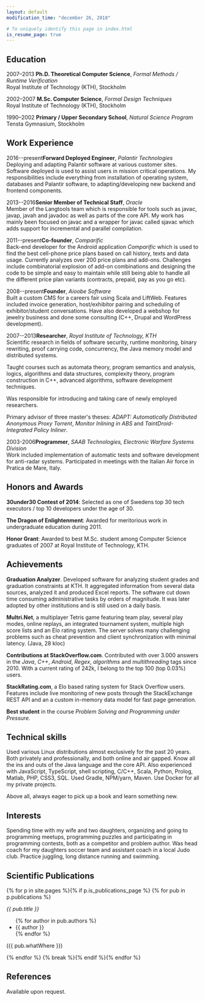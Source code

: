 ```yaml
---
layout: default
modification_time: "december 26, 2018"

# To uniquely identify this page in index.html
is_resume_page: true
---
```


Education
---------
<span class="dateLabel">2007–2013</span>
**Ph.D. Theoretical Computer Science**, _Formal Methods / Runtime Verification_<br />
Royal Institute of Technology (KTH), Stockholm

<span class="dateLabel">2002–2007</span>
**M.Sc. Computer Science**, _Formal Design Techniques_<br />
Royal Institute of Technology (KTH), Stockholm

<span class="dateLabel">1990–2002</span>
**Primary / Upper Secondary School**, _Natural Science Program_<br />
Tensta Gymnasium, Stockholm

Work Experience
---------
<span class="dateLabel">2016--present</span>**Forward Deployed Engineer**, _Palantir Technologies_<br />
Deploying and adapting Palantir software at various customer sites. Software deployed is used to assist users in mission critical operations. My responsibilities include everything from installation of operating system, databases and Palantir software, to adapting/developing new backend and frontend components.

<span class="dateLabel">2013--2016</span>**Senior Member of Technical Staff**, _Oracle_<br />
Member of the Langtools team which is responsible for tools such as javac, javap, javah and javadoc as well as parts of the core API. My work has mainly been focused on javac and a wrapper for javac called sjavac which adds support for incremental and parallel compilation.

<span class="dateLabel">2011--present</span>**Co-founder**, _Comparific_<br />
Back-end developer for the Android application _Comparific_ which is used to find the best cell-phone price plans based on call history, texts and data usage. Currently analyzes over 200 price plans and add-ons. Challenges include combinatorial explosion of add-on combinations and designing the code to be simple and easy to maintain while still being able to handle all the different price plan variants (contracts, prepaid, pay as you go etc).

<span class="dateLabel">2008--present</span>**Founder**, _Aioobe Software_<br />
Built a custom CMS for a careers fair using Scala and LiftWeb. Features included invoice generation, host/exhibitor pairing and scheduling of exhibitor/student conversations. Have also developed a webshop for jewelry business and done some consulting (C++, Drupal and WordPress development).

<span class="dateLabel">2007--2013</span>**Researcher**, _Royal Institute of Technology, KTH_<br />
Scientific research in fields of software security, runtime monitoring, binary rewriting, proof carrying code, concurrency, the Java memory model and distributed systems.

Taught courses such as automata theory, program semantics and analysis, logics, algorithms and data structures, complexity theory, program construction in C++, advanced algorithms, software development techniques.

Was responsible for introducing and taking care of newly employed researchers.

Primary advisor of three master's theses: _ADAPT: Automatically Distributed Anonymous Proxy Torrent_, _Monitor Inlining in ABS_ and _TaintDroid-Integrated Policy Inliner_.

<span class="dateLabel">2003-2006</span>**Programmer**, _SAAB Technologies, Electronic Warfare Systems Division_<br />
Work included implementation of automatic tests and software development for anti-radar systems. Participated in meetings with the Italian Air force in Pratica de Mare, Italy.

Honors and Awards
-----------------
**30under30 Contest of 2014**: Selected as one of Swedens top 30 tech executors / top 10 developers under the age of 30.

**The Dragon of Enlightenment**: Awarded for meritorious work in undergraduate education during 2011.
  
**Honor Grant**: Awarded to best M.Sc. student among Computer Science graduates of 2007 at Royal Institute of Technology, KTH.

Achievements
------------
**Graduation Analyzer**. Developed software for analyzing student grades and graduation constraints at KTH. It aggregated information from several data sources, analyzed it and produced Excel reports. The software cut down time consuming administrative tasks by orders of magnitude. It was later adopted by other institutions and is still used on a daily basis.

**Multri.Net**, a multiplayer Tetris game featuring team play, several play modes, online replays, an integrated tournament system, multiple high score lists and an Elo rating system. The server solves many challenging problems such as cheat prevention and client synchronization with minimal latency. (Java, 28 kloc)

<!-- **No Combat Fatigue**, a real time strategy game with classical objectives such as mining resources, building bases, producing units and combat. Uses the DirectX API and implements an A* path finding algorithm with path caching and a basic AI. Written in C++ at the age of 18. -->

**Contributions at StackOverflow.com**. Contributed with over 3.000 answers in the _Java_, _C++_, _Android_, _Regex_, _algorithms_ and _multithreading_ tags since 2010. With a current rating of 242k, I belong to the top 100 (top 0.03%) users.
  
**StackRating.com**, a Elo based rating system for Stack Overflow users. Features include live monitoring of new posts through the StackExchange REST API and an a custom in-memory data model for fast page generation.

**Best student** in the course _Problem Solving and Programming under Pressure_.

Technical skills
----------------
Used various Linux distributions almost exclusively for the past 20 years. Both privately and professionally, and both online and air gapped. Know all the ins and outs of the Java language and the core API. Also experienced with JavaScript, TypeScript, shell scripting, C/C++, Scala, Python, Prolog, Matlab, PHP, CSS3, SQL. Used Gradle, NPM/yarn, Maven. Use Docker for all my private projects.

Above all, always eager to pick up a book and learn something new.

Interests
---------
Spending time with my wife and two daughters, organizing and going to programming meetups, programming puzzles and participating in programming contests, both as a competitor and problem author. Was head coach for my daughters soccer team and assistant coach in a local Judo club. Practice juggling, long distance running and swimming.

Scientific Publications
-----------------------
{% for p in site.pages %}{% if p.is_publications_page %}
    {% for pub in p.publications %}
<div style="margin: 1em 0em">
    <span style="font-style: italic">{{ pub.title }}</span><br />
    <ul class="commaseplist">
        {% for author in pub.authors %}
            <li style="white-space: nowrap">{{ author }}</li>
        {% endfor %}
    </ul>
    ({{ pub.whatWhere }})
</div>
{% endfor %}
{% break %}{% endif %}{% endfor %}

References
----------
Available upon request.
